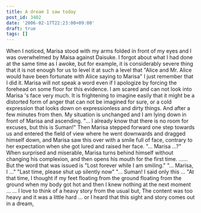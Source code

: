```yaml
---
title: A dream I saw today
post_id: 3402
date: '2006-02-17T22:23:00+09:00'
draft: true
tags: []
---
```


When I noticed, Marisa stood with my arms folded in front of my eyes and I was overwhelmed by Maisa against Daisuke. I forgot about what I had done at the same time as I awoke, but for example, it is considerably severe thing that it is not enough for us to level it at such a level that "Alice and Mr. Alice would have been fortunate with Alice saying to Marisa" I just remember that I did it. Marisa will not speak a word even if I apologize by forcing the forehead on some floor for this evidence. I am scared and can not look into Marisa 's face very much. It is frightening to imagine easily that it might be a distorted form of anger that can not be imagined for sure, or a cold expression that looks down on expressionless and dirty things. And after a few minutes from then. My situation is unchanged and I am lying down in front of Marisa and ascending. "... I already know that there is no room for excuses, but this is Suman!" Then Marisa stepped forward one step towards us and entered the field of view where he went downwards and dragged himself down, and Marisa saw this over with a smile full of face, contrary to her expectation when she got lured and raised her face. "... Marisa ...?" When surprised and miserable, Marisa turns behind himself without changing his complexion, and then opens his mouth for the first time. ...... But the word that was issued is "Lost forever while I am smiling." "... Marisa, I ..." "Last time, please shut up silently now" "... Suman! I said only this ... "At that time, I thought if my feet floating from the ground floating from the ground when my body got hot and then I knew nothing at the next moment ... ... I love to think of a heavy story from the usual but, The content was too heavy and it was a little hard ... or I heard that this sight and story comes out in a dream,
